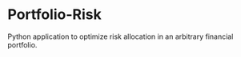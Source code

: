 Portfolio-Risk
==============

Python application to optimize risk allocation in an arbitrary financial portfolio.
